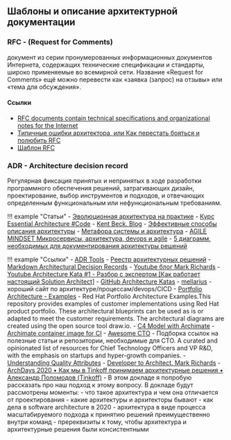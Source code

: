 ## Шаблоны и описание архитектурной документации

### RFC - (Request for Comments) 
 документ из серии пронумерованных информационных документов Интернета, содержащих технические спецификации и стандарты, широко применяемые во всемирной сети. Название «Request for Comments» ещё можно перевести как «заявка (запрос) на отзывы» или «тема для обсуждения».

#### Ссылки

- [RFC documents contain technical specifications and organizational notes for the Internet](https://www.ietf.org/standards/rfcs/)
- [Типичные ошибки архитектора, или Как перестать бояться и полюбить RFC](https://habr.com/ru/company/dododev/blog/578052/)
- [Шаблон RFC](RFC/rfc-template/)

### ADR - Architecture decision record

Регулярная фиксация принятых и непринятых в ходе разработки программного обеспечения решений, затрагивающих дизайн, проектирование, выбор инструментов и подходов, и отвечающих определенным функциональным или нефункциональным требованиям.

!!! example "Статьи"
    - [Эволюционная архитектура на практике](https://apolomodov.medium.com/evolutionary-architecture-introduction-a06cfd4b9aa5)
    - [Курс Essential Architecture #Code](https://apolomodov.medium.com/essential-arch-course-code-477b92fb6ba7)
    - [Kent Beck. Blog](https://medium.com/@kentbeck_7670)
    - [Эффективные способы описания архитектуры](https://scrumtrek.ru/blog/technical-excellence/1038/effektivnye-sposoby-opisaniya-arhitektury/)
    - [Метафора системы и архитектура](http://agilemindset.ru/%d0%bc%d0%b5%d1%82%d0%b0%d1%84%d0%be%d1%80%d0%b0-%d1%81%d0%b8%d1%81%d1%82%d0%b5%d0%bc%d1%8b-%d0%b8-%d0%b0%d1%80%d1%85%d0%b8%d1%82%d0%b5%d0%ba%d1%82%d1%83%d1%80%d0%b0/)
    - [AGILE MINDSET Микросервисы, архитектура, devops и agile](http://agilemindset.ru/category/%d0%b0%d1%80%d1%85%d0%b8%d1%82%d0%b5%d0%ba%d1%82%d1%83%d1%80%d0%b0/)
    - [5 диаграмм, необходимых для документирования архитектуры решений](https://habr.com/ru/company/epam_systems/blog/538018/)



!!! example "Ссылки"
    - [ADR Tools](https://github.com/npryce/adr-tools)
    - [Реестр архитектурных решений](https://pragmatic-km.guide/practices/knowledge-registration/registration/architecture.html)
    - [Markdown Architectural Decision Records](https://adr.github.io/madr/)
    - [Youtube блог Mark Richards](https://www.youtube.com/channel/UC-Z7T0lAq_xECevIz8E5R5w/featured)
    - [Youtube Architecture Kata #1 - Разбор с экспертом [Как работает настоящий Solution Architect]](https://youtu.be/6MDKKuqn07A)
    - [GitHub Architecture Katas](https://github.com/team7katas/sysopsquad)
    - [mellarius](https://mellarius.ru/) - хороший сайт по архитектуре/процессам/devops/CICD
    - [Portfolio Architecture - Examples](https://gitlab.com/redhatdemocentral/portfolio-architecture-examples) - Red Hat Portfolio Architecture Examples.This repository provides examples of customer implementations using Red Hat product portfolio. These architectural blueprints can be used as is or adapted to meet the customer requirements. The architectural diagrams are created using the open source tool draw.io.
    - [C4 Model with Archimate](https://www.archimatetool.com/blog/2020/04/18/c4-model-architecture-viewpoint-and-archi-4-7/)
    - [Archimate container image for CI](https://github.com/marketplace/actions/deploy-archi-report)
    - [Awesome CTO](https://github.com/kuchin/awesome-cto) - Подборка ссылок на полезные статьи и репозитории, необходимые для CTO. A curated and opinionated list of resources for Chief Technology Officers and VP R&D, with the emphasis on startups and hyper-growth companies.
    - [Understanding Quality Attributes](https://www.cs.unb.ca/~wdu/cs6075w10/sa2.htm)
    - [Developer to Architect. Mark Richards](https://www.developertoarchitect.com/)
    - [ArchDays 2020 • Как мы в Tinkoff принимаем архитектурные решения • Александр Поломодов (Tinkoff)](https://youtu.be/-KMWmXTr2LE) - В этом докладе я попробую рассказать про наш подход к этому вопросу. В докладе будут рассмотрены моменты:
        - что такое архитектура и чем она отличается от проектирования
        - какие архитектуры и архитекторы бывают
        - как дела в software architecture в 2020
        - архитектура в виде процесса масштабируемого подхода к принятию решений преимущественно внутри команд
        - пререквизиты к тому, чтобы архитектура и архитектурные решения были консистентными